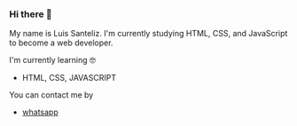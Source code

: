 ### Hi there 👋
My name is Luis Santeliz. I'm currently studying HTML, CSS, and JavaScript to become a web developer.
   
   I'm currently learning 🤓
- HTML, CSS, JAVASCRIPT

You can contact me by
- [whatsapp](https://wa.me/584127924818)


